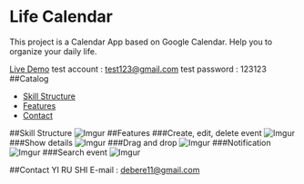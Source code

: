 # Life Calendar

This project is a Calendar App based on Google Calendar. Help you to organize your daily life.

[Live Demo](https://calendar-b6e58.web.app)
test account : test123@gmail.com
test password : 123123
##Catalog

- [Skill Structure](#Skill-Structure)
- [Features](#Features)
- [Contact](#Contact)

##Skill Structure
![Imgur](https://imgur.com/sf4nESg.png)
##Features
###Create, edit, delete event
![Imgur](https://imgur.com/AdtO2Uf.png)
###Show details
![Imgur](https://imgur.com/5a5ClUv.png)
###Drag and drop
![Imgur](https://imgur.com/KgPckau.gif)
###Notification
![Imgur](https://imgur.com/kq3k5Uj.png)
###Search event
![Imgur](https://imgur.com/M0yAuJO.gif)

##Contact
YI RU SHI
E-mail : debere11@gmail.com
